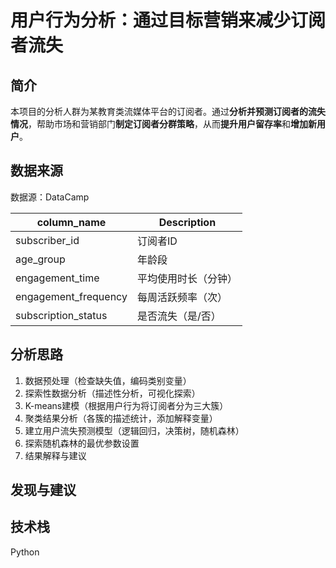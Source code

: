# 用户行为分析：通过目标营销来减少订阅者流失

## 简介
本项目的分析人群为某教育类流媒体平台的订阅者。通过**分析并预测订阅者的流失情况**，帮助市场和营销部门**制定订阅者分群策略**，从而**提升用户留存率**和**增加新用户**。

## 数据来源
数据源：DataCamp

|column_name         |Description      |
|------------        |------------     |
|subscriber_id       |订阅者ID          |
|age_group           |年龄段            |
|engagement_time     |平均使用时长（分钟）|
|engagement_frequency|每周活跃频率（次）  |
|subscription_status |是否流失（是/否）   |

## 分析思路
1. 数据预处理（检查缺失值，编码类别变量）
2. 探索性数据分析（描述性分析，可视化探索）
3. K-means建模（根据用户行为将订阅者分为三大簇）
4. 聚类结果分析（各簇的描述统计，添加解释变量）
5. 建立用户流失预测模型（逻辑回归，决策树，随机森林）
6. 探索随机森林的最优参数设置
7. 结果解释与建议

## 发现与建议

## 技术栈
Python
